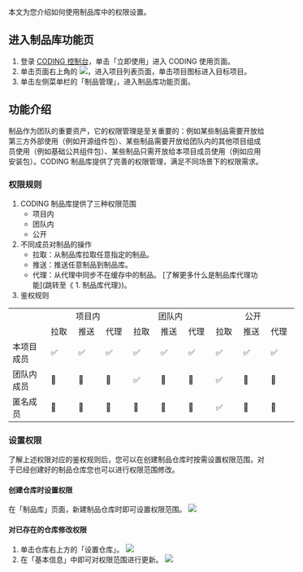 本文为您介绍如何使用制品库中的权限设置。

## 进入制品库功能页

1. 登录 [CODING 控制台](https://console.cloud.tencent.com/coding)，单击「立即使用」进入 CODING 使用页面。
2. 单击页面右上角的 <img src ="https://main.qcloudimg.com/raw/d94a8e60dd3a41d0af07d72ae0e9d70e.png" style ="margin:0">，进入项目列表页面，单击项目图标进入目标项目。
3. 单击左侧菜单栏的「制品管理」，进入制品库功能页面。

## 功能介绍

制品作为团队的重要资产，它的权限管理是至关重要的：例如某些制品需要开放给第三方外部使用（例如开源组件包）、某些制品需要开放给团队内的其他项目组成员使用（例如基础公共组件包）、某些制品只需开放给本项目成员使用（例如应用安装包）。CODING 制品库提供了完善的权限管理，满足不同场景下的权限需求。

### 权限规则
1. CODING 制品库提供了三种权限范围
	- 项目内
	- 团队内
	- 公开
2. 不同成员对制品的操作
	- 拉取：从制品库拉取任意指定的制品。
	- 推送：推送任意制品到制品库。
	- 代理：从代理中同步不在缓存中的制品。  [了解更多什么是制品库代理功能](跳转至《 1. 制品库代理》)。
3. 鉴权规则

<table border=0 cellpadding=0 cellspacing=0 width=566
 style='border-collapse:
 collapse;table-layout:fixed;width:422pt'>
 <col width=71 style='mso-width-source:userset;mso-width-alt:2261;width:53pt'>
 <col width=55 span=9 style='mso-width-source:userset;mso-width-alt:1749;
 width:41pt'>
 <tr height=21 style='height:16.0pt'>
  <td height=21 class=xl65 width=71 style='height:16.0pt;width:53pt'></td>
  <td align=center colspan=3 class=xl65 width=165 style='width:123pt'>项目内</td>
  <td align=center colspan=3 class=xl65 width=165 style='width:123pt'>团队内</td>
  <td align=center colspan=3 class=xl65 width=165 style='width:123pt'>公开</td>
 </tr>
 <tr height=21 style='height:16.0pt'>
  <td height=21 class=xl65 style='height:16.0pt'></td>
  <td class=xl65>拉取</td>
  <td class=xl65>推送</td>
  <td class=xl65>代理</td>
  <td class=xl65>拉取</td>
  <td class=xl65>推送</td>
  <td class=xl65>代理</td>
  <td class=xl65>拉取</td>
  <td class=xl65>推送</td>
  <td class=xl65>代理</td>
 </tr>
 <tr height=25 style='height:19.0pt'>
  <td height=25 class=xl65 style='height:19.0pt'>本项目成员</td>
  <td class=xl66>✅</td>
  <td class=xl66>✅</td>
  <td class=xl66>✅</td>
  <td class=xl66>✅</td>
  <td class=xl66>✅</td>
  <td class=xl66>✅</td>
  <td class=xl66>✅</td>
  <td class=xl66>✅</td>
  <td class=xl66>✅</td>
 </tr>
 <tr height=25 style='height:19.0pt'>
  <td height=25 class=xl65 style='height:19.0pt'>团队内成员</td>
  <td class=xl66>&#128683;</td>
  <td class=xl66>&#128683;</td>
  <td class=xl66>&#128683;</td>
  <td class=xl66>✅</td>
  <td class=xl66>&#128683;</td>
  <td class=xl66>&#128683;</td>
  <td class=xl66>✅</td>
  <td class=xl66>&#128683;</td>
  <td class=xl66>&#128683;</td>
 </tr>
 <tr height=25 style='height:19.0pt'>
  <td height=25 class=xl65 style='height:19.0pt'>匿名成员</td>
  <td class=xl66>&#128683;</td>
  <td class=xl66>&#128683;</td>
  <td class=xl66>&#128683;</td>
  <td class=xl66>&#128683;</td>
  <td class=xl66>&#128683;</td>
  <td class=xl66>&#128683;</td>
  <td class=xl66>✅</td>
  <td class=xl66>&#128683;</td>
  <td class=xl66>&#128683;</td>
 </tr>
 <![if supportMisalignedColumns]>
 <tr height=0 style='display:none'>
  <td width=71 style='width:53pt'></td>
  <td width=55 style='width:41pt'></td>
  <td width=55 style='width:41pt'></td>
  <td width=55 style='width:41pt'></td>
  <td width=55 style='width:41pt'></td>
  <td width=55 style='width:41pt'></td>
  <td width=55 style='width:41pt'></td>
  <td width=55 style='width:41pt'></td>
  <td width=55 style='width:41pt'></td>
  <td width=55 style='width:41pt'></td>
 </tr>
 <![endif]>
 </table>

### 设置权限

了解上述权限对应的鉴权规则后，您可以在创建制品仓库时按需设置权限范围，对于已经创建好的制品仓库您也可以进行权限范围修改。

#### 创建仓库时设置权限

在「制品库」页面，新建制品仓库时即可设置权限范围。
![](https://main.qcloudimg.com/raw/007b4c6ee0c7851a3f28f15813a447e7.png)

#### 对已存在的仓库修改权限

1. 单击仓库右上方的「设置仓库」。
![](https://main.qcloudimg.com/raw/c46a653ffa639e73a6adf687e3528b55.png)
2. 在「基本信息」中即可对权限范围进行更新。
![](https://main.qcloudimg.com/raw/3092cb2b9b4c52e2772d1927078308c3.png)